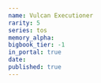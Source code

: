 ```yaml
---
name: Vulcan Executioner
rarity: 5
series: tos
memory_alpha:
bigbook_tier: -1
in_portal: true
date:
published: true
---
```



